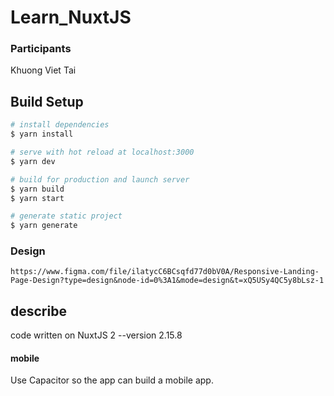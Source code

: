 # Learn_NuxtJS



### Participants
Khuong Viet Tai


## Build Setup

```bash
# install dependencies
$ yarn install

# serve with hot reload at localhost:3000
$ yarn dev

# build for production and launch server
$ yarn build
$ yarn start

# generate static project
$ yarn generate
```

### Design

```
https://www.figma.com/file/ilatycC6BCsqfd77d0bV0A/Responsive-Landing-Page-Design?type=design&node-id=0%3A1&mode=design&t=xQ5USy4QC5y8bLsz-1
```

## describe

code written on NuxtJS 2 --version 2.15.8

#### mobile

Use Capacitor so the app can build a mobile app.
